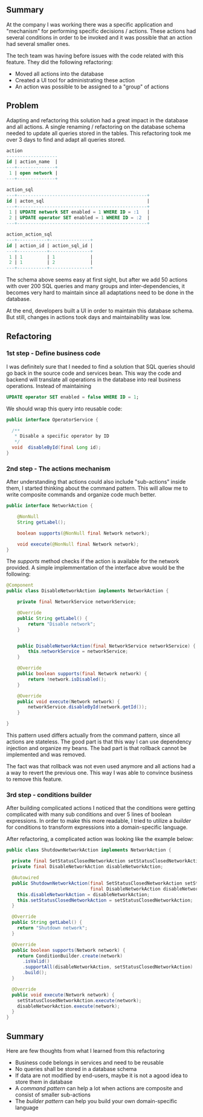 ## Summary

At the company I was working there was a specific application and "mechanism" for
performing specific decisions / actions. These actions had several conditions in order to
be invoked and it was possible that an action had several smaller ones.

The tech team was having before issues with the code related with this feature. They did the
following refactoring:

* Moved all actions into the database
* Created a UI tool for administrating these action
* An action was possible to be assigned to a "group" of actions

## Problem

Adapting and refactoring this solution had a great impact in the database and
all actions. A single renaming / refactoring on the database schema needed
to update all queries stored in the tables. This refactoring took me over 3 days to find and
adapt all queries stored.


```sql
action
-------------------
id | action_name  |
---+--------------+
 1 | open network |
---+--------------+

action_sql
---+------------------------------------------------+
id | acton_sql                                      |
---+------------------------------------------------+
 1 | UPDATE network SET enabled = 1 WHERE ID = :1   |
 2 | UPDATE operator SET enabled = 1 WHERE ID = :2  |
---+------------------------------------------------+

action_action_sql
---+-----------+---------------+
id | action_id | action_sql_id |
---+-----------+---------------+
 1 | 1         | 1             |
 2 | 1         | 2             |
---+-----------+---------------+
```

The schema above seems easy at first sight, but after we add 50 actions with over 200 SQL
queries and many groups and inter-dependencies, it becomes very hard to maintain since all
adaptations need to be done in the database.

At the end, developers built a UI in order to maintain this database schema. But still, changes
in actions took days and maintainability was low.

## Refactoring

### 1st step - Define business code

I was definitely sure that I needed to find a solution that SQL queries should go back
in the source code and services bean.  This way the code and backend will translate all
operations in the database into real business operations. Instead of maintaining

```sql
UPDATE operator SET enabled = false WHERE ID = 1;
```

We should wrap this query into reusable code:

```java
public interface OperatorService {

  /**
   * Disable a specific operator by ID
   */
  void  disableById(final Long id);
}
```

### 2nd step - The actions mechanism

After understanding that actions could also include "sub-actions" inside them, I started
thinking about the command pattern. This will allow me to write composite commands
and organize code much better.

```java
public interface NetworkAction {

	@NonNull
	String getLabel();

	boolean supports(@NonNull final Network network);

	void execute(@NonNull final Network network);
}
```

The _supports_ method checks if the action is available for the network provided.
A simple implemmentation of the interface abve would be the following:

```java
@Component
public class DisableNetworkAction implements NetworkAction {

	private final NetworkService networkService;

	@Override
	public String getLabel() {
		return "Disable network";
	}


	public DisableNetworkAction(final NetworkService networkService) {
		this.networkService = networkService;
	}

	@Override
	public boolean supports(final Network network) {
		return !network.isDisabled();
	}

	@Override
	public void execute(Network network) {
		networkService.disableById(network.getId());
	}

}
```

This pattern used differs actually from the command pattern, since all actions
are stateless. The good part is that this way I can use dependency injection
and organize my beans. The bad part is that rollback cannot be implemented and
was removed.

The fact was that rollback was not even used anymore and all actions had a
a way to revert the previous one. This way I was able to convince business to
remove this feature.

### 3rd step - conditions builder

After building complicated actions I noticed that the conditions were getting
complicated with many sub conditions and over 5 lines of boolean expressions.
In order to make this more readable, I tried to utilize a *builder* for
conditions to transform expressions into a domain-specific language.

After refactoring, a complicated action was looking like the example below:

```java
public class ShutdownNetworkAction implements NetworkAction {

  private final SetStatusClosedNetworkAction setStatusClosedNetworkAction;
  private final DisableNetworkAction disableNetworkAction;

  @Autowired
  public ShutdownNetworkAction(final SetStatusClosedNetworkAction setStatusClosedNetworkAction,
                               final DisableNetworkAction disableNetworkAction) {
    this.disableNetworkAction = disableNetworkAction;
    this.setStatusClosedNetworkAction = setStatusClosedNetworkAction;
  }

  @Override
  public String getLabel() {
    return "Shutdown network";
  }

  @Override
  public boolean supports(Network network) {
    return ConditionBuilder.create(network)
      .isValid()
      .supportAll(disableNetworkAction, setStatusClosedNetworkAction)
      .build();
  }

  @Override
  public void execute(Network network) {
    setStatusClosedNetworkAction.execute(network);
    disableNetworkAction.execute(network);
  }
}
```

## Summary

Here are few thoughts from what I learned from this refactoring

* Business code belongs in services and need to be reusable
* No queries shall be stored in a database schema
* If data are not modified by end-users, maybe it is not a agood idea to store
  them in database
* A _command pattern_ can help a lot when actions are composite and consist
  of smaller sub-actions
* The *builder pattern* can help you build your own domain-specific language
